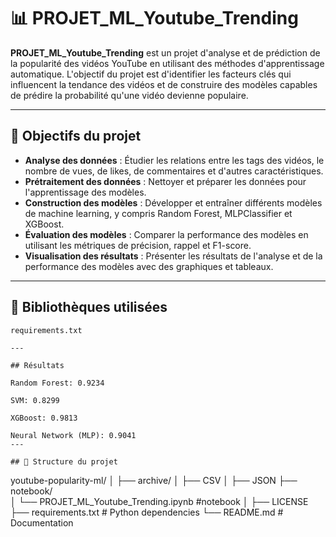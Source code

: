 # 📊 PROJET_ML_Youtube_Trending

**PROJET_ML_Youtube_Trending** est un projet d'analyse et de prédiction de la popularité des vidéos YouTube en utilisant des méthodes d'apprentissage automatique. L'objectif du projet est d'identifier les facteurs clés qui influencent la tendance des vidéos et de construire des modèles capables de prédire la probabilité qu'une vidéo devienne populaire.

---

## 🧠 Objectifs du projet

- **Analyse des données** : Étudier les relations entre les tags des vidéos, le nombre de vues, de likes, de commentaires et d'autres caractéristiques.  
- **Prétraitement des données** : Nettoyer et préparer les données pour l'apprentissage des modèles.  
- **Construction des modèles** : Développer et entraîner différents modèles de machine learning, y compris Random Forest, MLPClassifier et XGBoost.  
- **Évaluation des modèles** : Comparer la performance des modèles en utilisant les métriques de précision, rappel et F1-score.  
- **Visualisation des résultats** : Présenter les résultats de l'analyse et de la performance des modèles avec des graphiques et tableaux.  
---

## 📌 Bibliothèques utilisées
```
requirements.txt  

---

## Résultats

Random Forest: 0.9234

SVM: 0.8299

XGBoost: 0.9813

Neural Network (MLP): 0.9041
---

## 📂 Structure du projet
```
youtube-popularity-ml/
│
├── archive/
│   ├── CSV
│   ├── JSON
├── notebook/        
│   └── PROJET_ML_Youtube_Trending.ipynb  #notebook
│
├── LICENSE          
├── requirements.txt             # Python dependencies
└── README.md                    # Documentation
```